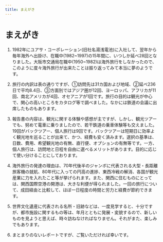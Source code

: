 ```yaml
---
title: まえがき
---
```

# まえがき

1. 1982年にユアサ・コーポレーション(旧社名湯浅電池)に入社して、翌年から毎年海外へ出掛け、在職中(1982~1997)の15年間に、いつしか延べ28回となりました。大阪市交通局在職中(1950~1982)は海外旅行をしなかったので、このように度々海外旅行が出来たことは振り返ってみて本当に夢のようです。

2. 旅行の内訳は表の通りですが、①訪問先は31カ国および地域、②延べ236日で平均8.4日、③方面別ではアジア圏が12回、ヨーロッパ、アフリカが11回、南北アメリカが4回、オセアニアが1回です。旅行の目的は観光が中心で、関心の高いところをカタログ等で調べました。なかには鉄道の会議に出席したものもあります。

3. 報告書の内容は、観光に関する体験や感想が主ですが、しかし、観光ツアーでも、努めて電車に乗りましたので、若干鉄道の乗車体験等も交えました。19回がバックツアー、個人旅行は9回です。バックツアーは短期日に効率よく観光地を巡ることが出来て、かつ、経費も安く済みます。選択の基準は、日数、費用、希望観光地の有無、直行便、オプションの有無等です。一方、個人旅行は、訪問地と日程を自由に選べるメリットがあります。目的に応じて使い分けることにしております。

4. 海外旅行の発達の理由は、70年代後半のジャンボに代表される大型・長距離旅客機の就航、80年代に入っての円高の進捗、東西冷戦の解消、各国が観光産業に力を入れたこと等が挙げられます。また、関西に住むものにとっては、関西国際空港の開港は、大きな利便が得られました。一回の旅行について、成田経由と比較して、ほぼ一日程度の時間と労力と経費が節約できます。

5. 世界文化遺産に代表される名所・旧跡などは、一度見学すると、十分ですが、都市施設に関するもの等は、年月とともに発展・変貌するので、新しいものを見ようと思えば、時々訪ねなければなりません。それがまた、楽しみでもあります。

6. まとまりのないレポートですが、ご覧いただければ幸いです。